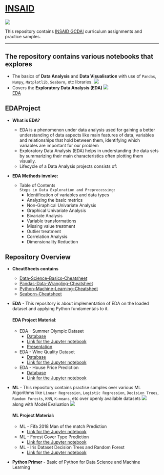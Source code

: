 # [INSAID](https://www.insaid.co)
![](https://www.insaid.co/wp-content/uploads/2019/09/logo2x.png)

This repository contains [INSAID GCDAI](https://www.insaid.co/global-certificate-in-data-science-and-ai/) curriculum assignments and practice samples.

------
## The repository contains various notebooks that explores
- The basics of **Data Analysis** and **Data Visualisation** with use of `Pandas`, `Numpy`, `Matplotlib`, `Seaborn`, etc libraries.
 ![](https://github.com/pratikbarjatya/INSAID-Assignment/blob/master/Images/LibImg.png)
- Covers the **Exploratory Data Analysis (EDA)** ![](https://www.mrdbourke.com/content/images/size/w2000/2019/09/an-EDA-lifecycle.png)  
[EDA](https://github.com/pratikbarjatya/INSAID-Assignment/blob/master/Images/EDA.png)

## EDAProject

- **What is EDA?**
    - EDA is a phenomenon under data analysis used for gaining a better understanding of data aspects like main features of data, variables and relationships that hold between them, identifying which variables are important for our problem<br>
    - Exploratory Data Analysis (EDA) helps in understanding the data sets by summarizing their main characteristics often plotting them visually.
    - Lifecycle of a Data Analysis projects consists of:<br> 

- **EDA Methods involve:<br>**

    - Table of Contents<br> `Steps in Data Exploration and Preprocessing:`
        - Identification of variables and data types
        - Analyzing the basic metrics<br>
        - Non-Graphical Univariate Analysis<br>
        - Graphical Univariate Analysis<br>
        - Bivariate Analysis<br>
        - Variable transformations<br>
        - Missing value treatment<br>
        - Outlier treatment<br>
        - Correlation Analysis<br>
        - Dimensionality Reduction<br>

## Repository Overview

- **CheatSheets contains**
    - [Data-Science-Basics-Cheatsheet](https://github.com/pratikbarjatya/INSAID-Assignment/blob/master/CheatSheets/Data-Science-Basics-Cheatsheet.pdf)
    - [Pandas-Data-Wrangling-Cheatsheet](https://github.com/pratikbarjatya/INSAID-Assignment/blob/master/CheatSheets/Pandas-Data-Wrangling-Cheatsheet.pdf)
    - [Python-Machine-Learning-Cheatsheet](https://github.com/pratikbarjatya/INSAID-Assignment/blob/master/CheatSheets/Python-Machine-Learning-Cheatsheet.pdf)
    - [Seaborn-Cheatsheet](https://github.com/pratikbarjatya/INSAID-Assignment/blob/master/CheatSheets/Seaborn-Cheatsheet.pdf)

- **EDA** - This repository is about implementation of EDA on the loaded dataset and applying Python fundamentals to it.

    #### EDA Project Material:
    - EDA - Summer Olympic Dataset
        - [Database](https://raw.githubusercontent.com/insaid2018/Term-1/master/Data/Projects/summer%20olympics.csv)
        - [Link for the Jupyter notebook](https://github.com/pratikbarjatya/INSAID-Assignment/blob/master/EDA/SummerOlympicDataset/OlympicEDA.ipynb)
        - [Presentation](https://github.com/pratikbarjatya/INSAID-Assignment/blob/master/EDA/SummerOlympicDataset/OlympicEDA.pdf)
    - EDA - Wine Quality Dataset
        - [Database](http://archive.ics.uci.edu/ml/machine-learning-databases/wine-quality/winequality-red.csv)
        - [Link for the Jupyter notebook](https://github.com/pratikbarjatya/INSAID-Assignment/blob/master/EDA/WineQualityDataset/EDA%20Wine%20Quality.ipynb)
    - EDA - House Price Prediction
        - [Database](https://github.com/pratikbarjatya/INSAID-Assignment/blob/master/EDA/HousePricesDataset/train.csv)
        - [Link for the Jupyter notebook](https://github.com/pratikbarjatya/INSAID-Assignment/blob/master/EDA/HousePricesDataset/EDA%20House%20Prices.ipynb)
    
- **ML** - This repository contains practise samples over various ML Algorithms like `Linear Regression`, `Logistic Regression`, `Decision Trees`, `Random Forests`, `KNN`, `K-means`, etc over openly available datasets ![](https://media.geeksforgeeks.org/wp-content/cdn-uploads/20190522174744/MachineLearning.png) along with Model Evaluation ![](https://intellipaat.com/mediaFiles/2015/11/Machine-Learning-Examplepng.png)
    
    #### ML Project Material:
    - ML - Fifa 2018 Man of the match Prediction
        - [Link for the Jupyter notebook](https://github.com/pratikbarjatya/INSAID-Assignment/blob/master/ML/Fifa2018ManOfThePrediction/INSAID_ML1_FIFA_2018_MoTM_Prediction.ipynb)
    - ML - Forest Cover Type Prediction
        - [Link for the Jupyter notebook](https://github.com/pratikbarjatya/INSAID-Assignment/blob/master/ML/ForestCoverTypePrediction/Forest%20Cover%20Type%20Prediction.ipynb)
    - ML - Iris Dataset Decision Trees and Random Forest 
        - [Link for the Jupyter notebook](https://github.com/pratikbarjatya/INSAID-Assignment/blob/master/ML/DecisionTreeRandomForest/DecisionTreeRandomForest.ipynb)
    
- **Python Primer** - Basic of Python for Data Science and Machine Learning
